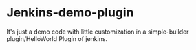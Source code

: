 # Jenkins-demo-plugin
It's just a demo code with little customization in a simple-builder plugin/HelloWorld Plugin of jenkins.

